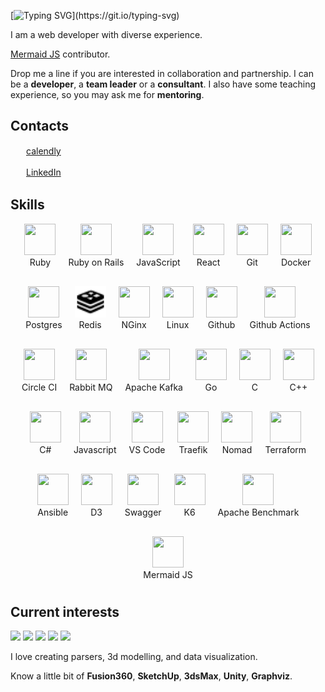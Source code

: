 ---
---

<style>
  .skills {
    display: flex;
    flex-wrap: wrap;
    justify-content: center;
    text-align: center;
    gap: 20px;
  }
  .skill {
    wdith: 80px;
    height: 80px;
  }
  .skill img {
    width: 50px;
    height: 50px;
  }

  .contact:before {
    content: "";
    display: inline-block;
    width: 20px;
    height: 20px;
    background-size: cover;
    margin-right: 5px;
  }

  .contact {
    display: flex;
    align-items: center;
  }

  .contact.calendly:before {
    background-image: url("https://simpleicons.org/icons/calendly.svg");
  }
  .contact.linkedin:before {
    background-image: url("https://simpleicons.org/icons/linkedin.svg");
  }

  /* .skills img {
    filter: invert(1);
  } */
</style>

<!-- [![](https://visitcount.itsvg.in/api?id=nirname&label=Profile%20Views&color=0&icon=5&pretty=true)](https://visitcount.itsvg.in) -->

[![Typing SVG](https://readme-typing-svg.demolab.com?font=Fira+Code&size=18&duration=2000&pause=125&color=249bb3&multiline=true&width=500&height=75&lines=Hello!+Nice+to+meet+you.;I+have+been+programming+for+quite+a+time.;Feel+free+to+contact+me.)](https://git.io/typing-svg)

I am a web developer with diverse experience.

[Mermaid JS](https://github.com/mermaid-js/mermaid) contributor.

Drop me a line if you are interested in collaboration and partnership.
I can be a **developer**, a **team leader** or a **consultant**.
I also have some teaching experience, so you may ask me for **mentoring**.

## Contacts


<a href=https://calendy.com/nirname class="contact calendly">calendly</a>

<a href="https://www.linkedin.com/in/nirname/" class="contact linkedin">LinkedIn</a>

## Skills

<div class="skills">
<div class="skill"> <img src="https://simpleicons.org/icons/ruby.svg"             >  <div>Ruby             </div></div>
<div class="skill"> <img src="https://simpleicons.org/icons/rubyonrails.svg"      >  <div>Ruby on Rails    </div></div>
<div class="skill"> <img src="https://simpleicons.org/icons/javascript.svg"       >  <div>JavaScript       </div></div>
<div class="skill"> <img src="https://simpleicons.org/icons/react.svg"            >  <div>React            </div></div>
<div class="skill"> <img src="https://simpleicons.org/icons/git.svg"              >  <div>Git              </div></div>
<div class="skill"> <img src="https://simpleicons.org/icons/docker.svg"           >  <div>Docker           </div></div>
<div class="skill"> <img src="https://simpleicons.org/icons/postgresql.svg"       >  <div>Postgres         </div></div>
<div class="skill"> <img src="./icons/redis.svg"                                  >  <div>Redis            </div></div>
<div class="skill"> <img src="https://simpleicons.org/icons/nginx.svg"            >  <div>NGinx            </div></div>
<div class="skill"> <img src="https://simpleicons.org/icons/linux.svg"            >  <div>Linux            </div></div>
<div class="skill"> <img src="https://simpleicons.org/icons/github.svg"           >  <div>Github           </div></div>
<div class="skill"> <img src="https://simpleicons.org/icons/githubactions.svg"    >  <div>Github Actions   </div></div>
<div class="skill"> <img src="https://simpleicons.org/icons/circleci.svg"         >  <div>Circle CI        </div></div>
<div class="skill"> <img src="https://simpleicons.org/icons/rabbitmq.svg"         >  <div>Rabbit MQ        </div></div>
<div class="skill"> <img src="https://simpleicons.org/icons/apachekafka.svg"      >  <div>Apache Kafka     </div></div>
<div class="skill"> <img src="https://simpleicons.org/icons/go.svg"               >  <div>Go               </div></div>
<div class="skill"> <img src="https://simpleicons.org/icons/c.svg"                >  <div>C                </div></div>
<div class="skill"> <img src="https://simpleicons.org/icons/cplusplus.svg"        >  <div>C++              </div></div>
<div class="skill"> <img src="https://simpleicons.org/icons/csharp.svg"           >  <div>C#               </div></div>
<div class="skill"> <img src="https://simpleicons.org/icons/javascript.svg"       >  <div>Javascript       </div></div>
<div class="skill"> <img src="https://simpleicons.org/icons/visualstudiocode.svg" >  <div>VS Code          </div></div>
<div class="skill"> <img src="https://simpleicons.org/icons/traefikproxy.svg"     >  <div>Traefik          </div></div>
<div class="skill"> <img src="https://simpleicons.org/icons/nomad.svg"            >  <div>Nomad            </div></div>
<div class="skill"> <img src="https://simpleicons.org/icons/terraform.svg"        >  <div>Terraform        </div></div>
<div class="skill"> <img src="https://simpleicons.org/icons/ansible.svg"          >  <div>Ansible          </div></div>
<div class="skill"> <img src="https://simpleicons.org/icons/d3dotjs.svg"          >  <div>D3               </div></div>
<div class="skill"> <img src="https://simpleicons.org/icons/swagger.svg"          >  <div>Swagger          </div></div>
<div class="skill"> <img src="https://simpleicons.org/icons/k6.svg"               >  <div>K6               </div></div>
<div class="skill"> <img src="https://simpleicons.org/icons/apache.svg"           >  <div>Apache Benchmark </div></div>
<div class="skill"> <img src="https://simpleicons.org/icons/mermaid.svg"          >  <div>Mermaid JS       </div></div>
</div>

## Current interests

<img src="https://img.shields.io/badge/Parsers_and_compilers-003049?style=flat-square" height=24 />
<img src="https://img.shields.io/badge/Infrastructure-8300c4?style=flat-square" height=24 />
<img src="https://img.shields.io/badge/Websites-fcbf49?style=flat-square" height=24 />
<img src="https://img.shields.io/badge/Data_visuzlization-1cb08f?style=flat-square" height=24 />
<img src="https://img.shields.io/badge/Computer_graphics-d62828?style=flat-square" height=24 />

I love creating parsers, 3d modelling, and data visualization.

Know a little bit of
**Fusion360**,
**SketchUp**,
**3dsMax**,
**Unity**,
**Graphviz**.

